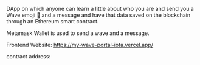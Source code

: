 DApp on which anyone can learn a little about who you are and send you a Wave emoji 👋 and a message and have that data saved on the blockchain through an Ethereum smart contract.

Metamask Wallet is used to send a wave and a message.

Frontend Website: https://my-wave-portal-iota.vercel.app/

contract address: 
